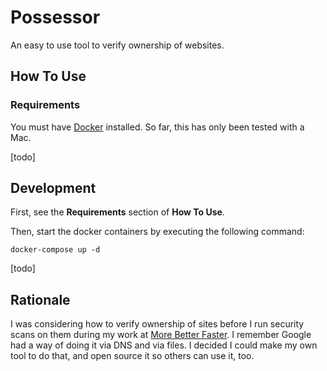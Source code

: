 # Possessor

An easy to use tool to verify ownership of websites.

## How To Use

### Requirements

You must have [Docker](https://docker.io) installed.  So far, this has only been tested with a Mac.

[todo]

## Development

First, see the **Requirements** section of **How To Use**.  

Then, start the docker containers by executing the following command:

`docker-compose up -d`

[todo]

## Rationale

I was considering how to verify ownership of sites before I run security scans on them during my work at [More Better Faster](https://morebetterfaster.io).  I remember
Google had a way of doing it via DNS and via files. I decided I could make my own tool to do that, and open source it so others can use it, too.
